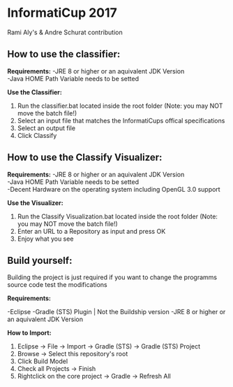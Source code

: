 InformatiCup 2017
===================
Rami Aly's & Andre Schurat contribution

How to use the classifier:
--------------------------
**Requirements:**
-JRE 8 or higher or an aquivalent JDK Version  
-Java HOME Path Variable needs to be setted  

**Use the Classifier:**

1. Run the classifier.bat located inside the root folder (Note: you may NOT move the batch file!)
2. Select an input file that matches the InformatiCups offical specifications
3.  Select an output file
4. Click Classify

How to use the Classify Visualizer:
--------------------------
**Requirements:**
-JRE 8 or higher or an aquivalent JDK Version  
-Java HOME Path Variable needs to be setted  
-Decent Hardware on the operating system including OpenGL 3.0 support  

**Use the Visualizer:**

1. Run the Classify Visualization.bat located inside the root folder (Note: you may NOT move the batch file!)
2. Enter an URL to a Repository as input and press OK
3. Enjoy what you see

Build yourself:
-------------
Building the project is just required if you want to change the programms source code test the modifications

**Requirements:**

-Eclipse
-Gradle (STS) Plugin | Not the Buildship version
-JRE 8 or higher or an aquivalent JDK Version

**How to Import:**

1. Eclipse -> File -> Import -> Gradle (STS) -> Gradle (STS) Project
2. Browse -> Select this repository's root
3. Click Build Model
4. Check all Projects -> Finish
5. Rightclick on the core project -> Gradle -> Refresh All

